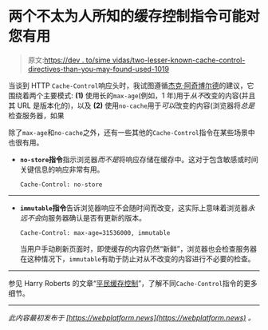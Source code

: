 # 两个不太为人所知的缓存控制指令可能对您有用

> 原文:[https://dev . to/sime vidas/two-lesser-known-cache-control-directives-than-you-may-found-used-1019](https://dev.to/simevidas/two-lesser-known-cache-control-directives-that-you-may-find-useful-1019)

当谈到 HTTP `Cache-Control`响应头时，我试图遵循[杰克·阿奇博尔德](https://jakearchibald.com/2016/caching-best-practices/)的建议，它围绕着两个主要模式: **(1)** 使用长的`max-age`(例如，1 年)用于*从不*改变的内容(并且其 URL 是版本化的)，以及 **(2)** 使用`no-cache`用于*可以*改变的内容(浏览器将*总是*检查服务器，如果

除了`max-age`和`no-cache`之外，还有一些其他的`Cache-Control`指令在某些场景中也很有用。

*   **`no-store`指令**指示浏览器*而不是*将响应存储在缓存中。这对于包含敏感或时间关键信息的响应非常有用。

    ```
    Cache-Control: no-store 
    ```

* * *

*   **`immutable`指令**告诉浏览器响应不会随时间而改变，这实际上意味着浏览器*永远不会*向服务器确认是否有更新的版本。

    ```
    Cache-Control: max-age=31536000, immutable 
    ```

    当用户手动刷新页面时，即使缓存的内容仍然“新鲜”，浏览器也会检查服务器在这种情况下，`immutable`有助于防止对从不改变的内容进行不必要的检查。

* * *

参见 Harry Roberts 的文章“[平民缓存控制](https://mobile.twitter.com/csswizardry/status/1102547248083292161)”，了解不同`Cache-Control`指令的更多细节。

* * *

*此内容最初发布于 [https://webplatform.news](https://webplatform.news) 。*